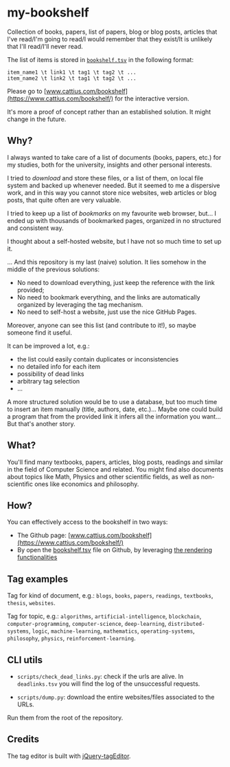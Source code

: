 # my-bookshelf
Collection of books, papers, list of papers, blog or blog posts, articles that I've read/I'm going to read/I would remember that they exist/It is unlikely that I'll read/I'll never read.

The list of items is stored in [`bookshelf.tsv`](./bookshelf.tsv) in the following format:

    item_name1 \t link1 \t tag1 \t tag2 \t ...
    item_name2 \t link2 \t tag1 \t tag2 \t ...

Please go to [www.cattius.com/bookshelf](https://www.cattius.com/bookshelf/) for the interactive version.

It's more a proof of concept rather than an established solution. It might change in the future.

## Why?
I always wanted to take care of a list of documents (books, papers, etc.) for my studies, both for the university, insights and other personal interests.

I tried to _download_ and store these files, or a list of them, on local file system and backed up whenever needed. But it seemed to me a dispersive work, and in this way you cannot store nice websites, web articles or blog posts, that quite often are very valuable.

I tried to keep up a list of _bookmarks_ on my favourite web browser, but... I ended up with thousands of bookmarked pages, organized in no structured and consistent way.

I thought about a self-hosted website, but I have not so much time to set up it.

... And this repository is my last (naive) solution. It lies somehow in the middle of the previous solutions:
- No need to download everything, just keep the reference with the link provided;
- No need to bookmark everything, and the links are automatically organized by leveraging the tag mechanism.
- No need to self-host a website, just use the nice GitHub Pages.

Moreover, anyone can see this list (and contribute to it!), so maybe someone find it useful.

It can be improved a lot, e.g.:
- the list could easily contain duplicates or inconsistencies
- no detailed info for each item
- possibility of dead links
- arbitrary tag selection
- ...

A more structured solution would be to use a database, but too much time to insert an item manually (title, authors, date, etc.)... Maybe one could build a program that from the provided link it infers all the information you want... But that's another story.


## What?
You'll find many textbooks, papers, articles, blog posts, readings and similar in the field of Computer Science and related. You might find also documents about topics like Math, Physics and other scientific fields, as well as non-scientific ones like economics and philosophy.

## How?

You can effectively access to the bookshelf in two ways:

- The Github page: [www.cattius.com/bookshelf](https://www.cattius.com/bookshelf/)
- By open the [bookshelf.tsv](https://github.com/cattius/bookshelf/blob/master/bookshelf.tsv) file on Github, by leveraging [the rendering functionalities](https://help.github.com/articles/rendering-csv-and-tsv-data/)

## Tag examples

Tag for kind of document, e.g.: `blogs`, `books`, `papers`, `readings`, `textbooks`, `thesis`, `websites`.

Tag for topic, e.g.: `algorithms`, `artificial-intelligence`, `blockchain`, `computer-programming`, `computer-science`, `deep-learning`, `distributed-systems`, `logic`, `machine-learning`, `mathematics`, `operating-systems`, `philosophy`, `physics`, `reinforcement-learning`.

## CLI utils

- `scripts/check_dead_links.py`: check if the urls are alive. 
In `deadlinks.tsv` you will find the log of the unsuccessful requests.

- `scripts/dump.py`: download the entire websites/files associated to the URLs.

Run them from the root of the repository.

## Credits

The tag editor is built with [jQuery-tagEditor](https://github.com/Pixabay/jQuery-tagEditor).
